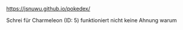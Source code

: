 https://jsnuwu.github.io/pokedex/

Schrei für Charmeleon (ID: 5) funktioniert nicht keine Ahnung warum
